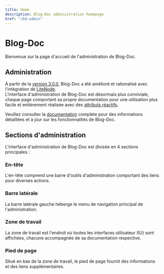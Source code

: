 ```yaml
---
title: Home
description: Blog-Doc administration homepage
href: "/bd-admin"
---
```


# Blog-Doc

Bienvenue sur la page d'accueil de l'administration de Blog-Doc.

## Administration

À partir de la [version 3.0.0](https://github.com/LebCit/blog-doc/releases/tag/v3.0.0), Blog-Doc a été amélioré et rationalisé avec l'intégration de [LiteNode](https://www.npmjs.com/package/litenode).<br>
L'interface d'administration de Blog-Doc est désormais plus conviviale, chaque page comportant sa propre documentation pour une utilisation plus facile et entièrement réalisée avec des [attributs réactifs](https://responsive-attributes-generator.pages.dev/).

Veuillez consulter la [documentation](https://blog-doc.pages.dev/) complète pour des informations détaillées et à jour sur les fonctionnalités de Blog-Doc.

## Sections d'administration

L'interface d'administration de Blog-Doc est divisée en 4 sections principales :

### En-tête

L'en-tête comprend une barre d'outils d'administration comportant des liens pour diverses actions.

### Barre latérale

La barre latérale gauche héberge le menu de navigation principal de l'administration.

### Zone de travail

La zone de travail est l'endroit où toutes les interfaces utilisateur (IU) sont affichées, chacune accompagnée de sa documentation respective.

### Pied de page

Situé en bas de la zone de travail, le pied de page fournit des informations et des liens supplémentaires.
